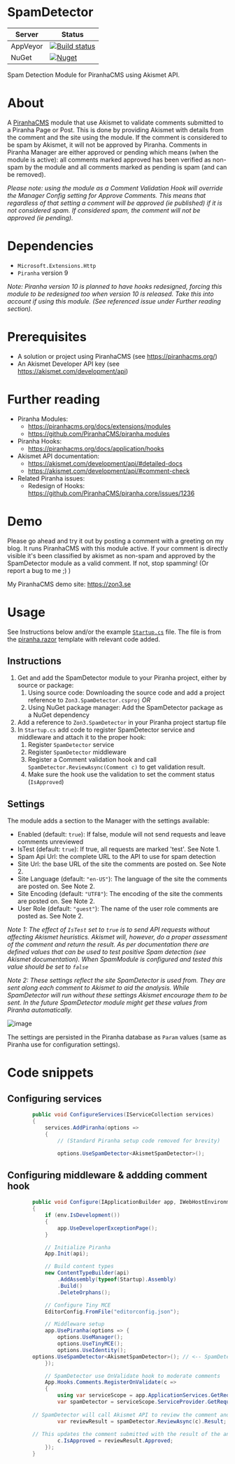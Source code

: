 # SpamDetector
| Server | Status |
| ------ | ------ |
| AppVeyor | [![Build status](https://ci.appveyor.com/api/projects/status/x55tk8vtffvt354b?svg=true)](https://ci.appveyor.com/project/jensbrak/spamdetector) |
| NuGet | [![Nuget](https://img.shields.io/nuget/v/Zon3.SpamDetector)](https://www.nuget.org/packages/Zon3.SpamDetector) |

Spam Detection Module for PiranhaCMS using Akismet API.

# About
A [PiranhaCMS](https://github.com/PiranhaCMS "Piranha CMS at GitHub") module that use Akismet to validate comments submitted to a Piranha Page or Post. This is done by providing Akismet with details from the comment and the site using the module. If the comment is considered to be spam by Akismet, it will not be approved by Piranha. Comments in Piranha Manager are either approved or pending which means (when the module is active): all comments marked approved has been verified as non-spam by the module and all comments marked as pending is spam (and can be removed).

_Please note: using the module as a Comment Validation Hook will override the Manager Config setting for Approve Comments. This means that regardless of that setting a comment will be approved (ie published) if it is not considered spam. If considered spam, the comment will not be approved (ie pending)._

# Dependencies
* `Microsoft.Extensions.Http`
* `Piranha` version 9

_Note: Piranha version 10 is planned to have hooks redesigned, forcing this module to be redesigned too when version 10 is released. Take this into account if using this module. (See referenced issue under Further reading section)._

# Prerequisites
* A solution or project using PiranhaCMS (see https://piranhacms.org/)
* An Akismet Developer API key (see https://akismet.com/development/api)

# Further reading
* Piranha Modules: 
	* https://piranhacms.org/docs/extensions/modules
	* https://github.com/PiranhaCMS/piranha.modules
* Piranha Hooks: 
	* https://piranhacms.org/docs/application/hooks
* Akismet API documentation:
    * https://akismet.com/development/api/#detailed-docs
    * https://akismet.com/development/api/#comment-check
* Related Piranha issues:
    * Redesign of Hooks: https://github.com/PiranhaCMS/piranha.core/issues/1236

# Demo
Please go ahead and try it out by posting a comment with a greeting on my blog. It runs PiranhaCMS with this module active. If your comment is directly visible it's been classified by akismet as non-spam and approved by the SpamDetector module as a valid comment. If not, stop spamming! (Or report a bug to me ;) )

My PiranhaCMS demo site: https://zon3.se 

# Usage
See Instructions below and/or the example [`Startup.cs`](Examples/Startup.cs) file. The file is from the [piranha.razor](https://piranhacms.org/docs/master/basics/project-templates) template with relevant code added.

## Instructions
1. Get and add the SpamDetector module to your Piranha project, either by source or package:
	1. Using source code: Downloading the source code and add a project reference to `Zon3.SpamDetector.csproj` _OR_
	1. Using NuGet package manager: Add the SpamDetector package as a NuGet dependency  
1. Add a reference to `Zon3.SpamDetector` in your Piranha project startup file
1. In `Startup.cs` add code to register SpamDetector service and middleware and attach it to the proper hook: 
    1. Register `SpamDetector` service 
	1. Register `SpamDetector` middleware
    1. Register a Comment validation hook and call `SpamDetector.ReviewAsync(Comment c)` to get validation result.
	1. Make sure the hook use the validation to set the comment status (`IsApproved`)

## Settings
The module adds a section to the Manager with the settings available:

* Enabled (default: `true`): If false, module will not send requests and leave comments unreviewed
* IsTest (default: `true`): If true, all requests are marked 'test'. See Note 1.
* Spam Api Url: the complete URL to the API to use for spam detection
* Site Url: the base URL of the site the comments are posted on. See Note 2. 
* Site Language (default: `"en-US"`): The language of the site the comments are posted on. See Note 2.
* Site Encoding (default: `"UTF8"`): The encoding of the site the comments are posted on. See Note 2.
* User Role (default: `"guest"`): The name of the user role comments are posted as. See Note 2.

_Note 1: The effect of `IsTest` set to `true` is to send API requests without affecting Akismet heuristics. Akismet will, however, do a proper assessment of the comment and return the result. As per documentation there are defined values that can be used to test positive Spam detection (see Akismet documentation). When SpamModule is configured and tested this value should be set to `false`_

_Note 2: These settings reflect the site SpamDetector is used from. They are sent along each comment to Akismet to aid the analysis. While SpamDetector will run without these settings Akismet encourage them to be sent. In the future SpamDetector module might get these values from Piranha automatically._

![image](https://user-images.githubusercontent.com/52660827/110434774-8511c380-80b2-11eb-8d69-71ea4f91533e.png)

The settings are persisted in the Piranha database as `Param` values (same as Piranha use for configuration settings).

# Code snippets
## Configuring services
```csharp
        public void ConfigureServices(IServiceCollection services)
        {
            services.AddPiranha(options =>
            {
                // (Standard Piranha setup code removed for brevity)

				options.UseSpamDetector<AkismetSpamDetector>();

```

## Configuring middleware & addding comment hook
```csharp
        public void Configure(IApplicationBuilder app, IWebHostEnvironment env, IApi api)
        {
            if (env.IsDevelopment())
            {
                app.UseDeveloperExceptionPage();
            }

            // Initialize Piranha
            App.Init(api);

            // Build content types
            new ContentTypeBuilder(api)
                .AddAssembly(typeof(Startup).Assembly)
                .Build()
                .DeleteOrphans();

            // Configure Tiny MCE
            EditorConfig.FromFile("editorconfig.json");

            // Middleware setup
            app.UsePiranha(options => {
                options.UseManager();
                options.UseTinyMCE();
                options.UseIdentity();
		options.UseSpamDetector<AkismetSpamDetector>(); // <-- SpamDetector using Akismet implementation
            });

            // SpamDetector use OnValidate hook to moderate comments
            App.Hooks.Comments.RegisterOnValidate(c =>
            {
                using var serviceScope = app.ApplicationServices.GetRequiredService<IServiceScopeFactory>().CreateScope();
                var spamDetector = serviceScope.ServiceProvider.GetRequiredService<SpamDetector>();
		
		// SpamDetector will call Akismet API to review the comment and then return the result
                var reviewResult = spamDetector.ReviewAsync(c).Result;
		
		// This updates the comment submitted with the result of the antispam review
                c.IsApproved = reviewResult.Approved;
            });
        }
```			
